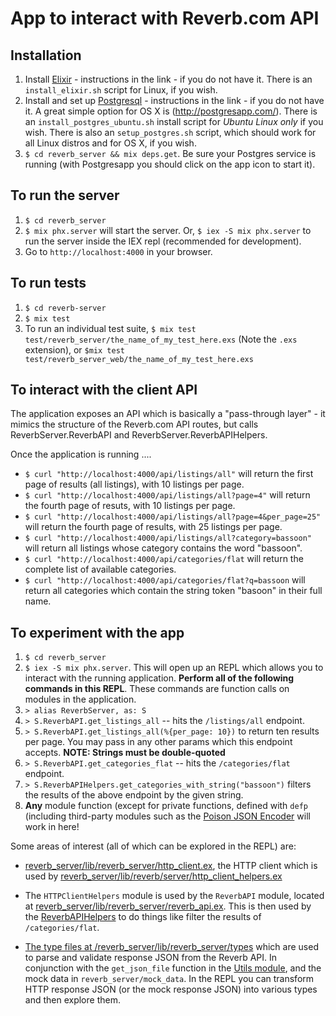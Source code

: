 # App to interact with Reverb.com API

## Installation
1. Install [Elixir](https://elixir-lang.org/) - instructions in the link - if you do not have it. There is an `install_elixir.sh` script for Linux, if you wish.
2. Install  and set up [Postgresql](https://www.postgresql.org/) - instructions in the link - if you do not have it. A great simple option for OS X is (http://postgresapp.com/). There is an `install_postgres_ubuntu.sh` install script for *Ubuntu Linux only* if you wish. There is also an `setup_postgres.sh` script, which should work for all Linux distros and for OS X, if you wish.
3. `$ cd reverb_server && mix deps.get`. Be sure your Postgres service is running (with Postgresapp you should click on the app icon to start it). 

## To run the server
1. `$ cd reverb_server`
2. `$ mix phx.server` will start the server. Or, `$ iex -S mix phx.server` to run the server inside the IEX repl (recommended for development).
3. Go to `http://localhost:4000` in your browser.

## To run tests
1. `$ cd reverb-server`
2. `$ mix test`
3. To run an individual test suite, `$ mix test test/reverb_server/the_name_of_my_test_here.exs` (Note the `.exs` extension), or `$mix test test/reverb_server_web/the_name_of_my_test_here.exs`

## To interact with the client API
The application exposes an API which is basically a "pass-through layer" - it mimics the structure of the Reverb.com API routes, 
but calls ReverbServer.ReverbAPI and ReverbServer.ReverbAPIHelpers.

Once the application is running ....
- `$ curl "http://localhost:4000/api/listings/all"` will return the first page of results (all listings), with 10 listings per page.
- `$ curl "http://localhost:4000/api/listings/all?page=4"` will return the fourth page of resuts, with 10 listings per page.
- `$ curl "http://localhost:4000/api/listings/all?page=4&per_page=25"` will return the fourth page of results, with 25 listings per page.
- `$ curl "http://localhost:4000/api/listings/all?category=bassoon"` will return all listings whose category contains the word "bassoon".
- `$ curl "http://localhost:4000/api/categories/flat` will return the complete list of available categories.
- `$ curl "http://localhost:4000/api/categories/flat?q=bassoon` will return all categories which contain the string token "basoon" in their full name.

## To experiment with the app
1. `$ cd reverb_server`
2. `$ iex -S mix phx.server`. This will open up an REPL which allows you to interact with the running application. **Perform all of the following commands in this REPL**. These commands are function calls on modules in the application.
3. `> alias ReverbServer, as: S`
4. `> S.ReverbAPI.get_listings_all` -- hits the `/listings/all` endpoint. 
5. `> S.ReverbAPI.get_listings_all(%{per_page: 10})` to return ten results per page. You may pass in any other params which this endpoint accepts. **NOTE: Strings must be double-quoted**
6. `> S.ReverbAPI.get_categories_flat` -- hits the `/categories/flat` endpoint.
7. `> S.ReverbAPIHelpers.get_categories_with_string("bassoon")` filters the results of the above endpoint by the given string. 
8. **Any** module function (except for private functions, defined with `defp` (including third-party modules such as the [Poison JSON Encoder](https://github.com/devinus/poison) will work in here!

Some areas of interest (all of which can be explored in the REPL) are: 

- [reverb_server/lib/reverb_server/http_client.ex](https://github.com/adamcee/reverb_app/blob/master/reverb_server/lib/reverb_server/http_client.ex), the HTTP client which is used by [reverb_server/lib/reverb/server/http_client_helpers.ex](https://github.com/adamcee/reverb_app/blob/master/reverb_server/lib/reverb_server/http_client_helpers.ex)

- The `HTTPClientHelpers` module is used by the `ReverbAPI` module, located at [reverb_server/lib/reverb_server/reverb_api.ex](https://github.com/adamcee/reverb_app/blob/master/reverb_server/lib/reverb_server/reverb_api.ex). This is then used by the [ReverbAPIHelpers](https://github.com/adamcee/reverb_app/blob/master/reverb_server/lib/reverb_server/reverb_api_helpers.ex) to do things like filter the results of `/categories/flat`. 

- [The type files at /reverb_server/lib/reverb_server/types](https://github.com/adamcee/reverb_app/tree/master/reverb_server/lib/reverb_server/types) which are used to parse and validate response JSON from the Reverb API. In conjunction with the `get_json_file` function in the [Utils module](https://github.com/adamcee/reverb_app/blob/master/reverb_server/lib/reverb_server/utils.ex), and the mock data in `reverb_server/mock_data`. In the REPL you can transform HTTP response JSON (or the mock response JSON) into various types and then explore them.
